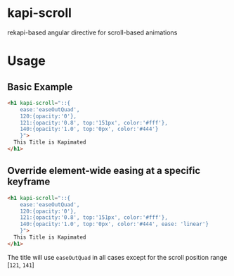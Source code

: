 kapi-scroll
===========

rekapi-based angular directive for scroll-based animations


Usage
=====

## Basic Example

```html
<h1 kapi-scroll="::{
    ease:'easeOutQuad',
    120:{opacity:'0'},
    121:{opacity:'0.8', top:'151px', color:'#fff'},
    140:{opacity:'1.0', top:'0px', color:'#444'}
    }">
  This Title is Kapimated
</h1>
 ```
 
## Override element-wide easing at a specific keyframe

```html
<h1 kapi-scroll="::{
    ease:'easeOutQuad',
    120:{opacity:'0'},
    121:{opacity:'0.8', top:'151px', color:'#fff'},
    140:{opacity:'1.0', top:'0px', color:'#444', ease: 'linear'}
    }">
  This Title is Kapimated
</h1>
 ```
 
The title will use `easeOutQuad` in all cases except for the scroll position range [`121`, `141`]
